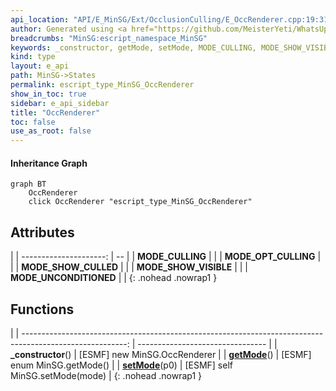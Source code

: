 ```yaml
---
api_location: "API/E_MinSG/Ext/OcclusionCulling/E_OccRenderer.cpp:19:31"
author: Generated using <a href="https://github.com/MeisterYeti/WhatsUpDoc">WhatsUpDoc</a>
breadcrumbs: "MinSG:escript_namespace_MinSG"
keywords: _constructor, getMode, setMode, MODE_CULLING, MODE_SHOW_VISIBLE, MODE_SHOW_CULLED, MODE_OPT_CULLING, MODE_UNCONDITIONED
kind: type
layout: e_api
path: MinSG->States
permalink: escript_type_MinSG_OccRenderer
show_in_toc: true
sidebar: e_api_sidebar
title: "OccRenderer"
toc: false
use_as_root: false
---
```


#### Inheritance Graph

```mermaid
graph BT
	OccRenderer
	click OccRenderer "escript_type_MinSG_OccRenderer"
```

## Attributes

|
| ---------------------: | -- | 
| **MODE_CULLING**       |  | 
| **MODE_OPT_CULLING**   |  | 
| **MODE_SHOW_CULLED**   |  | 
| **MODE_SHOW_VISIBLE**  |  | 
| **MODE_UNCONDITIONED** |  | 
{: .nohead .nowrap1 }

## Functions

|
| --------------------------------------------------------------------------------------------------------: | -------------------------------- | 
| **_constructor**()                                                                                        | [ESMF] new MinSG.OccRenderer     | 
| **[getMode](classMinSG_1_1OccRenderer#classMinSG_1_1OccRenderer_1a6aa6f585efcefd4b9b3c7aa98bad17a1)**()   | [ESMF] enum MinSG.getMode()	     | 
| **[setMode](classMinSG_1_1OccRenderer#classMinSG_1_1OccRenderer_1a0117951ff2e1c54b2e5c3d7dda4d6fb0)**(p0) | [ESMF] self MinSG.setMode(mode)	 | 
{: .nohead .nowrap1 }

